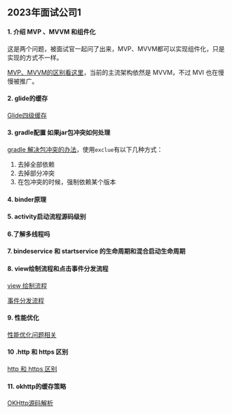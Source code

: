 ## 2023年面试公司1

#### 1. 介绍 MVP 、MVVM 和组件化

这是两个问题，被面试官一起问了出来，MVP、MVVM都可以实现组件化，只是实现的方式不一样。

[MVP、MVVM的区别看这里](https://github.com/Ityang/Architect/blob/main/Android/MVC%E3%80%81MVP%E3%80%81MVVM.md)，当前的主流架构依然是 MVVM，不过 MVI 也在慢慢被推广。

#### 2. glide的缓存

[Glide四级缓存](https://github.com/Ityang/Architect/blob/main/Android/%E7%AC%AC%E4%B8%89%E6%96%B9%E6%A1%86%E6%9E%B6/Glide%E6%BA%90%E7%A0%81%E8%A7%A3%E6%9E%90.md)

#### 3. gradle配置 如果jar包冲突如何处理 

[gradle 解决包冲突的办法](https://www.jianshu.com/p/7b2b8eb17b11)，使用`exclue`有以下几种方式：

1. 去掉全部依赖
2. 去掉部分冲突
3. 在包冲突的时候，强制依赖某个版本

#### 4. binder原理



#### 5. activity启动流程源码级别



#### 6.了解多线程吗



#### 7. bindeservice 和 startservice 的生命周期和混合启动生命周期



#### 8. view绘制流程和点击事件分发流程

[view 绘制流程](https://github.com/Ityang/Architect/blob/main/Android/View%E7%9B%B8%E5%85%B3/View%E7%BB%98%E5%88%B6.md)

[事件分发流程](https://github.com/Ityang/Architect/blob/main/Android/View%E7%9B%B8%E5%85%B3/%E4%BA%8B%E4%BB%B6%E5%88%86%E5%8F%91.md)

#### 9. 性能优化

[性能优化问题相关](https://github.com/Ityang/Architect/blob/main/Android/%E6%80%A7%E8%83%BD%E4%BC%98%E5%8C%96/%E6%80%A7%E8%83%BD%E4%BC%98%E5%8C%96.md)

#### 10 .http 和 https 区别

[http 和 https 区别](https://github.com/Ityang/Architect/blob/main/%E7%BD%91%E7%BB%9C%E5%8D%8F%E8%AE%AE/http%E5%B8%B8%E8%A7%81%E9%9D%A2%E8%AF%95%E9%A2%98.md)

#### 11. okhttp的缓存策略

[OKHttp源码解析]()
